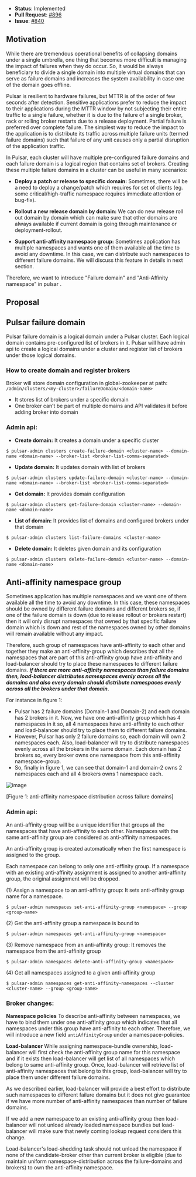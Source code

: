  * **Status**: Implemented
 * **Pull Request**: [#896](https://github.com/apache/incubator-pulsar/pull/896)
  * **Issue**: [#840](https://github.com/apache/incubator-pulsar/issues/840)

## Motivation

While there are tremendous operational benefits of collapsing domains under a single umbrella, one thing that becomes more difficult is managing the impact of failures when they do occur. So, it would be always beneficiary to divide a single domain into multiple virtual domains that can serve as failure domains and increases the system availability in case one of the domain goes offline.

Pulsar is resilient to hardware failures, but MTTR is of the order of few seconds  after detection. Sensitive applications prefer to reduce the impact to their applications during the MTTR window by not subjecting their entire traffic to a single failure, whether it is due to the failure of a single broker, rack or  rolling broker restarts due to a release deployment.  Partial failure is preferred over complete failure. The simplest way to  reduce the impact to the application is to distribute its traffic across multiple  failure units (termed failure domains) such that failure of  any unit causes only a partial disruption of the application traffic.

In Pulsar, each cluster will have multiple pre-configured failure domains and each failure domain is a logical region that contains set of brokers. Creating these multiple failure domains in a cluster can be useful in many scenarios:

- **Deploy a patch or release to specific domain:**
Sometimes, there will be a need to deploy a change/patch which requires for set of clients (eg. some critical/high-traffic namespace requires immediate attention or bug-fix).

- **Rollout a new release domain by domain:** 
We can do new release roll out domain by domain which can make sure that other domains are always available if current domain is going through maintenance or deployment-rollout.

- **Support anti-affinity namespace group:** 
Sometimes application has multiple namespaces and wants one of them available all the time to avoid any downtime. In this case, we can distribute such namespaces to different failure domains. We will discuss this feature in details in next section.

Therefore, we want to introduce "Failure domain" and "Anti-Affinity namespace" in pulsar .

## Proposal 

## Pulsar failure domain

Pulsar failure domain is a logical domain under a Pulsar cluster. Each logical domain contains pre-configured list of brokers in it. Pulsar will have admin api to create a logical domains under a cluster and register list of brokers under those logical domains.

### How to create domain and register brokers
Broker will store domain configuration in global-zookeeper at path: `/admin/clusters/<my-cluster>/failureDomain/<domain-name>`
- It stores list of brokers under a specific domain
- One broker can’t be part of multiple domains and API validates it before adding broker into domain

### Admin api:
- **Create domain:** 
It creates a domain under a specific cluster
```
$ pulsar-admin clusters create-failure-domain <cluster-name> --domain-name <domain-name> --broker-list <broker-list-comma-separated>
```
- **Update domain:** It updates domain with list of brokers
```
$ pulsar-admin clusters update-failure-domain <cluster-name> --domain-name <domain-name> --broker-list <broker-list-comma-separated>
```
- **Get domain:** It provides domain configuration
```
$ pulsar-admin clusters get-failure-domain <cluster-name> --domain-name <domain-name>
```
- **List of domain:** It provides list of domains and configured brokers under that domain
```
$ pulsar-admin clusters list-failure-domains <cluster-name>
```
- **Delete domain:** It deletes given domain and its configuration
```
$ pulsar-admin clusters delete-failure-domain <cluster-name> --domain-name <domain-name>
```

## Anti-affinity namespace group

Sometimes application has multiple namespaces and we want one of them available all the time to avoid any downtime. In this case, these namespaces should be owned by different failure domains and different brokers so, if one of the failure domain is down (due to release rollout or brokers restart) then it will only disrupt namespaces that owned by that specific failure domain which is down and rest of the namespaces owned by other domains will remain available without any impact.

Therefore, such group of namespaces have anti-affinity to each other and together they make an anti-affinity-group which describes that all the namespaces that are part of this anti-affinity group have anti-affinity and load-balancer should try to place these namespaces to different failure domains. _**if there are more anti-affinity namespaces than failure domains then, load-balancer distributes namespaces evenly across all the domains and also every domain should distribute namespaces evenly across all the brokers under that domain.**_

For instance in figure 1: 
- Pulsar has 2 failure domains (Domain-1 and Domain-2) and each domain has 2 brokers in it. Now, we have one anti-affinity group which has 4 namespaces in it so, all 4 namespaces have anti-affinity to each other and load-balancer should try to place them to different failure domains.
- However, Pulsar has only 2 failure domains so, each domain will own 2 namespaces each. Also, load-balancer will try to distribute namespaces evenly across all the brokers in the same domain. Each domain has 2 brokers so, every broker owns one namespace from this anti-affinity namespace-group.
- So, finally in figure 1, we can see that domain-1 and domain-2 owns 2 namespaces each and all 4 brokers owns 1 namespace each.

![image](https://user-images.githubusercontent.com/2898254/31748935-8c62baba-b42b-11e7-856e-e315fbe2b340.png)
           
[Figure 1: anti-affinity namespace distribution across failure domains]

### Admin api:
An anti-affinity group will be a unique identifier that groups all the namespaces that have anti-affinity to each other. Namespaces with the same anti-affinity group are considered as anti-affinity namespaces.

An anti-affinity group is created automatically when the first namespace is assigned to the group.

Each namespace can belong to only one anti-affinity group. If a namespace with an existing anti-affinity assignment is  assigned to another anti-affinity group, the original assignment will be dropped.

(1) Assign a namespace to an  anti-affinity group:  It sets anti-affinity group name for a namespace. 
```	
$ pulsar-admin namespaces set-anti-affinity-group <namespace> --group <group-name>
```

(2) Get the anti-affinity group a namespace is bound to
```	
$ pulsar-admin namespaces get-anti-affinity-group <namespace> 
```

(3) Remove namespace from an anti-affinity group: It removes the namespace from the anti-affinity group 
```	
$ pulsar-admin namespaces delete-anti-affinity-group <namespace> 
```

(4) Get all namespaces assigned to a given anti-affinity group
```	
$ pulsar-admin namespaces get-anti-affinity-namespaces --cluster <cluster-name> --group <group-name>
```


### Broker changes:

**Namespace policies**
To describe anti-affinity between namespaces, we have to bind them under one anti-affinity group which indicates that all namespaces under this group have anti-affinity to each other. Therefore, we will introduce a new field `antiAffinityGroup` under a  namespace-policies.

**Load-balancer**
While assigning namespace-bundle ownership, load-balancer will first check the anti-affinity group name for this namespace and if it exists then load-balancer will get list of all namespaces which belong to same anti-affinity group. Once, load-balancer will retrieve list of anti-affinity namespaces that belong to this group, load-balancer will try to place them under different failure domains. 

As we described earlier, load-balancer will provide a best effort to distribute such namespaces to different failure domains but it does not give guarantee if we have more number of anti-affinity namespaces than number of failure domains.

If we add a new namespace to an existing anti-affinity group then load-balancer will not unload already loaded namespace bundles but load-balancer will make sure that newly coming lookup request considers this change.

Load-balancer's load-shedding task should not unload the namespace if none of the candidate-broker other than current broker is eligible (due to maintain uniform namespace-distribution across the failure-domains and brokers) to own the anti-affinity namespace.
